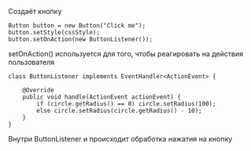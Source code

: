 Создаёт кнопку

	Button button = new Button("Click me");  
	button.setStyle(cssStyle);
	button.setOnAction(new ButtonListener());

setOnAction() используется для того, чтобы реагировать на действия пользователя

	class ButtonListener implements EventHandler<ActionEvent> {  
  
	    @Override  
	    public void handle(ActionEvent actionEvent) {  
	        if (circle.getRadius() == 0) circle.setRadius(100);  
	        else circle.setRadius(circle.getRadius() - 10);  
	    }  
	}

Внутри ButtonListener и происходит обработка нажатия на кнопку